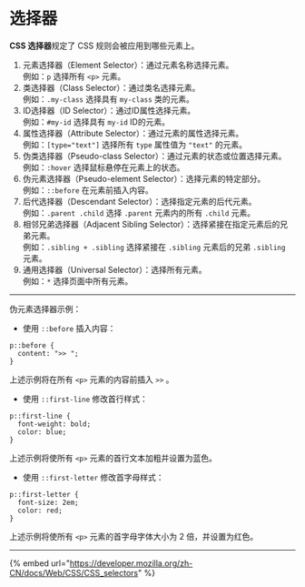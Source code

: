 # 选择器

**CSS 选择器**规定了 CSS 规则会被应用到哪些元素上。

1. 元素选择器（Element Selector）：通过元素名称选择元素。\
   例如：`p` 选择所有 `<p>` 元素。
2. 类选择器（Class Selector）：通过类名选择元素。\
   例如：`.my-class` 选择具有 `my-class` 类的元素。
3. ID选择器（ID Selector）：通过ID属性选择元素。\
   例如：`#my-id` 选择具有 `my-id` ID的元素。
4. 属性选择器（Attribute Selector）：通过元素的属性选择元素。\
   例如：`[type="text"]` 选择所有 `type` 属性值为 `"text"` 的元素。
5. 伪类选择器（Pseudo-class Selector）：通过元素的状态或位置选择元素。\
   例如：`:hover` 选择鼠标悬停在元素上的状态。
6. 伪元素选择器（Pseudo-element Selector）：选择元素的特定部分。\
   例如：`::before` 在元素前插入内容。
7. 后代选择器（Descendant Selector）：选择指定元素的后代元素。\
   例如：`.parent .child` 选择 `.parent` 元素内的所有 `.child` 元素。
8. 相邻兄弟选择器（Adjacent Sibling Selector）：选择紧接在指定元素后的兄弟元素。\
   例如：`.sibling + .sibling` 选择紧接在 `.sibling` 元素后的兄弟 `.sibling` 元素。
9. 通用选择器（Universal Selector）：选择所有元素。\
   例如：`*` 选择页面中所有元素。

***

伪元素选择器示例：

* 使用 `::before` 插入内容：

```
p::before {
  content: ">> ";
}
```

上述示例将在所有 `<p>` 元素的内容前插入 `>>` 。

* 使用 `::first-line` 修改首行样式：

```
p::first-line {
  font-weight: bold;
  color: blue;
}
```

上述示例将使所有 `<p>` 元素的首行文本加粗并设置为蓝色。

* 使用 `::first-letter` 修改首字母样式：

```
p::first-letter {
  font-size: 2em;
  color: red;
}
```

上述示例将使所有 `<p>` 元素的首字母字体大小为 2 倍，并设置为红色。

***

{% embed url="https://developer.mozilla.org/zh-CN/docs/Web/CSS/CSS_selectors" %}
